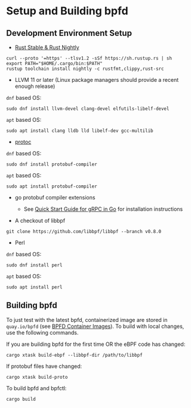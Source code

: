 # Setup and Building bpfd

## Development Environment Setup

- [Rust Stable & Rust Nightly](https://www.rust-lang.org/tools/install)

```console
curl --proto '=https' --tlsv1.2 -sSf https://sh.rustup.rs | sh
export PATH="$HOME/.cargo/bin:$PATH"
rustup toolchain install nightly -c rustfmt,clippy,rust-src
```

- LLVM 11 or later (Linux package managers should provide a recent enough release)

`dnf` based OS:

```console
sudo dnf install llvm-devel clang-devel elfutils-libelf-devel

```

`apt` based OS:

```console
sudo apt install clang lldb lld libelf-dev gcc-multilib

```

- [protoc](https://grpc.io/docs/protoc-installation/)

`dnf` based OS:

```console
sudo dnf install protobuf-compiler
```

`apt` based OS:

```console
sudo apt install protobuf-compiler
```

- go protobuf compiler extensions
  - See [Quick Start Guide for gRPC in
    Go](https://grpc.io/docs/languages/go/quickstart/) for installation
    instructions

- A checkout of libbpf

```console
git clone https://github.com/libbpf/libbpf --branch v0.8.0
```

- Perl

`dnf` based OS:

```console
sudo dnf install perl
```

`apt` based OS:

```console
sudo apt install perl
```

## Building bpfd

To just test with the latest bpfd, containerized image are stored in `quay.io/bpfd` (see
[BPFD Container Images](./image-build.md)).
To build with local changes, use the following commands.

If you are building bpfd for the first time OR the eBPF code has changed:

```console
cargo xtask build-ebpf --libbpf-dir /path/to/libbpf
```

If protobuf files have changed:

```console
cargo xtask build-proto
```

To build bpfd and bpfctl:

```console
cargo build
```
